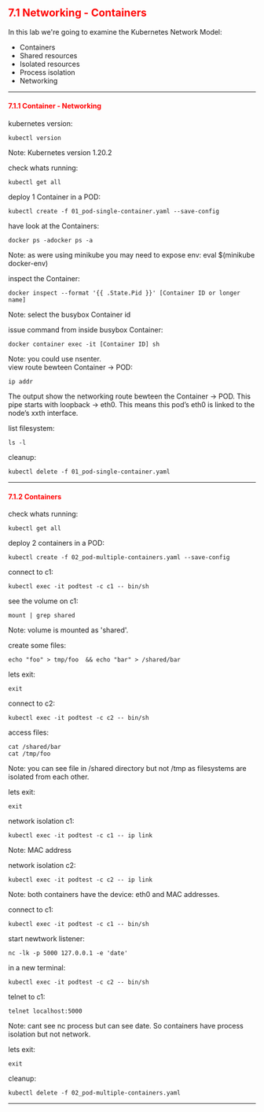## <font color='red'> 7.1 Networking - Containers </font>

In this lab we're going to examine the Kubernetes Network Model:
* Containers
* Shared resources
* Isolated resources
* Process isolation
* Networking

---

#### <font color='red'> 7.1.1 Container - Networking </font>
kubernetes version:
```
kubectl version
```
Note: Kubernetes version 1.20.2  

check whats running:
```
kubectl get all
```
deploy 1 Container in a POD:
```
kubectl create -f 01_pod-single-container.yaml --save-config
```
have look at the Containers:
```
docker ps -adocker ps -a

```
Note: as were using minikube you may need to expose env: eval $(minikube docker-env)  

inspect the Container:
```
docker inspect --format '{{ .State.Pid }}' [Container ID or longer name]
```
Note: select the busybox Container id

issue command from inside busybox Container:
```
docker container exec -it [Container ID] sh
```
Note: you could use nsenter.  
view route bewteen Container -> POD:
```
ip addr
```
The output show the networking route bewteen the Container -> POD. This pipe starts with loopback -> eth0.
This means this pod’s eth0 is linked to the node’s xxth interface.  
 

list filesystem:
```
ls -l
```

cleanup:
```
kubectl delete -f 01_pod-single-container.yaml
```

---

#### <font color='red'> 7.1.2 Containers </font>
check whats running:
```
kubectl get all
```
deploy 2 containers in a POD:
```
kubectl create -f 02_pod-multiple-containers.yaml --save-config
```
connect to c1:
```
kubectl exec -it podtest -c c1 -- bin/sh
```
see the volume on c1:
```
mount | grep shared
```
Note: volume is mounted as 'shared'.  

create some files:
```
echo "foo" > tmp/foo  && echo "bar" > /shared/bar
```
lets exit:
```
exit
```
connect to c2:
```
kubectl exec -it podtest -c c2 -- bin/sh
```
access files:
```
cat /shared/bar
cat /tmp/foo
```
Note: you can see file in /shared directory but not /tmp as filesystems are isolated from each other.  

lets exit:
```
exit
```
network isolation c1:
```
kubectl exec -it podtest -c c1 -- ip link
```
Note: MAC address  

network isolation c2:
```
kubectl exec -it podtest -c c2 -- ip link
```
Note: both containers have the device: eth0 and MAC addresses.  

connect to c1:
```
kubectl exec -it podtest -c c1 -- bin/sh
```
start newtwork listener:
```
nc -lk -p 5000 127.0.0.1 -e 'date'
```
in a new terminal:
```
kubectl exec -it podtest -c c2 -- bin/sh
```
telnet to c1:
```
telnet localhost:5000
```
Note: cant see nc process but can see date.  So containers have process isolation but not network.

lets exit:
```
exit
```
cleanup:
```
kubectl delete -f 02_pod-multiple-containers.yaml
```

---